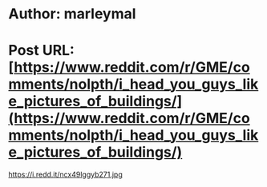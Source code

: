 # Author: marleymal
# Post URL: [https://www.reddit.com/r/GME/comments/nolpth/i_head_you_guys_like_pictures_of_buildings/](https://www.reddit.com/r/GME/comments/nolpth/i_head_you_guys_like_pictures_of_buildings/)


https://i.redd.it/ncx49lggyb271.jpg